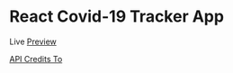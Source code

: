 # React Covid-19 Tracker App

Live [Preview](https://covid19-tracker-mr62.web.app/)

[API Credits To](https://covid19.mathdro.id/api/)
